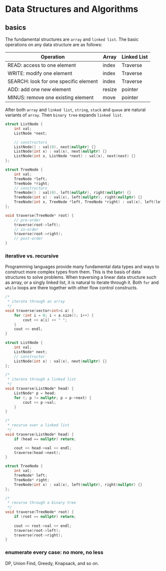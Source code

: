 # Data Structures and Algorithms

## basics

The fundamental structures are ```array``` and ```linked list```. The basic operations on any data structure are as follows: 
 
| Operation | Array | Linked List |
| -- | ----- | ----------- |
| READ: access to one element | index | Traverse |
| WRITE: modify one element | index | Traverse |
| SEARCH: look for one specific element | index | Traverse |
| ADD: add one new element | resize | pointer |
| MINUS: remove one existing element | move | pointer |

After both ```array``` and ```linked list```, ```string```, ```stack``` and ```queue``` are natural variants of ```array```. Then ```binary tree``` expands ```linked list```. 

```C++
struct ListNode {
    int val;
    ListNode *next;

    // constructors
    ListNode() : val(0), next(nullptr) {}
    ListNode(int x) : val(x), next(nullptr) {}
    ListNode(int x, ListNode *next) : val(x), next(next) {}
};

struct TreeNode {
    int val;
    TreeNode *left;
    TreeNode *right;
    // constructors
    TreeNode() : val(0), left(nullptr), right(nullptr) {}
    TreeNode(int x) : val(x), left(nullptr), right(nullptr) {}
    TreeNode(int x, TreeNode *left, TreeNode *right) : val(x), left(left), right(right) {}
};

void traverse(TreeNode* root) {
    // pre-order
    traverse(root->left);
    // in-order
    traverse(root->right);
    // post-order
}
```

### iterative vs. recursive

Programming languages provide many fundamental data types and ways to construct more complex types from them. This is the basis of data structures to solve problems. When traversing a linear data structure such as array, or a singly linked list, it is natural to iterate through it. Both ```for``` and ```while``` loops are there together with other flow control constructs.

```C++
/*
 * iterate through an array
 */
void traverse(vector<int>& a) {
    for (int i = 0; i < a.size(); i++) {
        cout << a[i] << " ";
    }
    cout << endl;
}

struct ListNode {
    int val;
    ListNode* next;
    // constructor
    ListNode(int x) : val(x), next(nullptr) {}
};

/*
 * iterate through a linked list
 */
void traverse(ListNode* head) {
    ListNode* p = head;
    for (; p != nullptr; p = p->next) {
        cout << p->val;
    }
}

/*
 * recurse over a linked list
 */
void traverse(ListNode* head) {
    if (head == nullptr) return;

    cout << head->val << endl;
    traverse(head->next);
}

struct TreeNode {
    int val;
    TreeNode* left;
    TreeNode* right;
    TreeNode(int x) : val(x), left(nullptr), right(nullptr) {}
};

/*
 * recurse through a binary tree
 */
void traverse(TreeNode* root) {
    if (root == nullptr) return;
    
    cout << root->val << endl;
    traverse(root->left);
    traverse(root->right);
}
```

### enumerate every case: no more, no less

DP, Union Find, Greedy, Knapsack, and so on.


